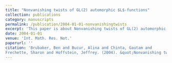 ```yaml
---
title: "Nonvanishing twists of GL(2) automorphic $L$-functions"
collection: publications
category: manuscripts
permalink: /publication/2004-01-01-nonvanishingtwists
excerpt: 'This paper is about Nonvanishing twists of GL(2) automorphic $L$-functions.'
date: 2004-01-01
venue: 'Int. Math. Res. Not.'
paperurl: ''
citation: 'Brubaker, Ben and Bucur, Alina and Chinta, Gautam and
Frechette, Sharon and Hoffstein, Jeffrey. (2004). &quot;Nonvanishing twists of GL(2) automorphic $L$-functions.&quot; <i>Int. Math. Res. Not.</i>. (78).'
---
```

